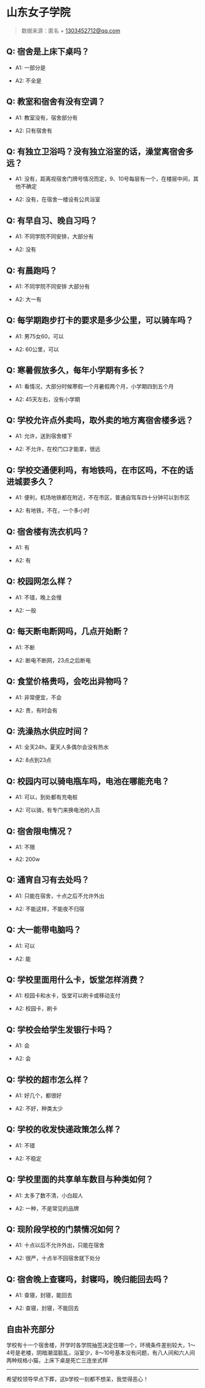 # 山东女子学院

> 数据来源：匿名 + 1303452712@qq.com

## Q: 宿舍是上床下桌吗？

- A1: 一部分是

- A2: 不全是

## Q: 教室和宿舍有没有空调？

- A1: 教室没有，宿舍部分有

- A2: 只有宿舍有

## Q: 有独立卫浴吗？没有独立浴室的话，澡堂离宿舍多远？

- A1: 没有，距离视宿舍门牌号情况而定，9、10号每层有一个，在楼层中间，其他不确定

- A2: 没有，在宿舍一楼设有公共浴室

## Q: 有早自习、晚自习吗？

- A1: 不同学院不同安排，大部分有

- A2: 没有

## Q: 有晨跑吗？

- A1: 不同学院不同安排 大部分有

- A2: 大一有

## Q: 每学期跑步打卡的要求是多少公里，可以骑车吗？

- A1: 男75女60，可以

- A2: 60公里，可以

## Q: 寒暑假放多久，每年小学期有多长？

- A1: 看情况，大部分时候寒假一个月暑假两个月，小学期四到五个月

- A2: 45天左右，没有小学期

## Q: 学校允许点外卖吗，取外卖的地方离宿舍楼多远？

- A1: 允许，送到宿舍楼下

- A2: 不允许，在校门口才能拿，很远

## Q: 学校交通便利吗，有地铁吗，在市区吗，不在的话进城要多久？

- A1: 便利，机场地铁都在附近，不在市区，普通自驾车四十分钟可以到市区

- A2: 有地铁，不在，一个多小时

## Q: 宿舍楼有洗衣机吗？

- A1: 有

- A2: 有

## Q: 校园网怎么样？

- A1: 不错，晚上会慢

- A2: 一般

## Q: 每天断电断网吗，几点开始断？

- A1: 不断

- A2: 断电不断网，23点之后断电

## Q: 食堂价格贵吗，会吃出异物吗？

- A1: 非常便宜，不会

- A2: 贵，有时会有

## Q: 洗澡热水供应时间？

- A1: 全天24h，夏天人多偶尔会没有热水

- A2: 8点到23点

## Q: 校园内可以骑电瓶车吗，电池在哪能充电？

- A1: 可以，到处都有充电桩

- A2: 可以骑，有专门来换电池的人员

## Q: 宿舍限电情况？

- A1: 不限

- A2: 200w

## Q: 通宵自习有去处吗？

- A1: 只能在宿舍，十点之后不允许外出

- A2: 不能这样，不能夜不归宿

## Q: 大一能带电脑吗？

- A1: 可以

- A2: 能

## Q: 学校里面用什么卡，饭堂怎样消费？

- A1: 校园卡和水卡，饭堂可以刷卡或移动支付

- A2: 校园卡，刷卡

## Q: 学校会给学生发银行卡吗？

- A1: 会

- A2: 会

## Q: 学校的超市怎么样？

- A1: 好几个，都很好

- A2: 不好，种类太少

## Q: 学校的收发快递政策怎么样？

- A1: 不错

- A2: 不稳定

## Q: 学校里面的共享单车数目与种类如何？

- A1: 太多了数不清，小白超人

- A2: 一种，不是常见的品牌

## Q: 现阶段学校的门禁情况如何？

- A1: 十点以后不允许外出，只能在宿舍

- A2: 很严，十点半不回宿舍就下处分

## Q: 宿舍晚上查寝吗，封寝吗，晚归能回去吗？

- A1: 查寝，封寝，能回去

- A2: 查寝，封寝，不能回去

## 自由补充部分

学校有十一个宿舍楼，开学时各学院抽签决定住哪一个，环境条件差别较大，1～4号是老楼，阴暗潮湿脏乱，浴室少，8～10号基本没有问题，有八人间和六人间两种规格小猫，上床下桌是死亡三连坐式样

***

希望校领导早点下葬，这b学校一刻都不想呆，我觉得恶心！